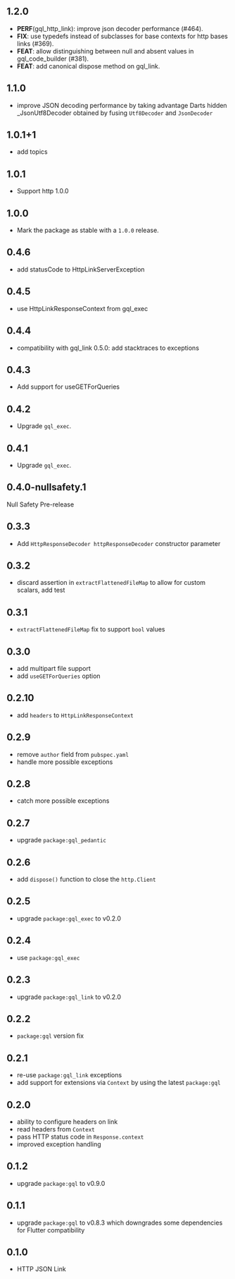 ## 1.2.0

 - **PERF**(gql_http_link): improve json decoder performance (#464).
 - **FIX**: use typedefs instead of subclasses for base contexts for http bases links (#369).
 - **FEAT**: allow distinguishing between null and absent values in gql_code_builder (#381).
 - **FEAT**: add canonical dispose method on gql_link.

## 1.1.0

- improve JSON decoding performance by taking advantage
  Darts hidden _JsonUtf8Decoder obtained by fusing `Utf8Decoder` and `JsonDecoder`

## 1.0.1+1

- add topics

## 1.0.1

- Support http 1.0.0

## 1.0.0

- Mark the package as stable with a `1.0.0` release.

## 0.4.6

- add statusCode to HttpLinkServerException

## 0.4.5

- use HttpLinkResponseContext from gql_exec

## 0.4.4

- compatibility with gql_link 0.5.0: add stacktraces to exceptions

## 0.4.3

- Add support for useGETForQueries

## 0.4.2

- Upgrade `gql_exec`.

## 0.4.1

- Upgrade `gql_exec`.

## 0.4.0-nullsafety.1

Null Safety Pre-release

## 0.3.3

- Add `HttpResponseDecoder httpResponseDecoder` constructor parameter

## 0.3.2

- discard assertion in `extractFlattenedFileMap` to allow for custom scalars, add test

## 0.3.1

- `extractFlattenedFileMap` fix to support `bool` values

## 0.3.0

- add multipart file support
- add `useGETForQueries` option

## 0.2.10

- add `headers` to `HttpLinkResponseContext`

## 0.2.9

- remove `author` field from `pubspec.yaml`
- handle more possible exceptions

## 0.2.8

- catch more possible exceptions

## 0.2.7

- upgrade `package:gql_pedantic`

## 0.2.6

- add `dispose()` function to close the `http.Client`

## 0.2.5

- upgrade `package:gql_exec` to v0.2.0

## 0.2.4

- use `package:gql_exec`

## 0.2.3

- upgrade `package:gql_link` to v0.2.0

## 0.2.2

- `package:gql` version fix

## 0.2.1

- re-use `package:gql_link` exceptions
- add support for extensions via `Context` by using the latest `package:gql`

## 0.2.0

- ability to configure headers on link
- read headers from `Context`
- pass HTTP status code in `Response.context`
- improved exception handling

## 0.1.2

- upgrade `package:gql` to v0.9.0

## 0.1.1

- upgrade `package:gql` to v0.8.3 which downgrades some dependencies for Flutter compatibility

## 0.1.0

- HTTP JSON Link

